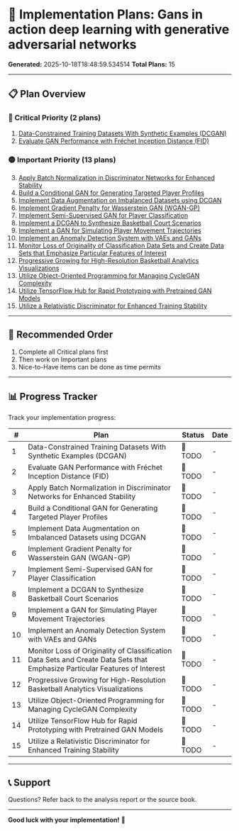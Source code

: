 # 🚀 Implementation Plans: Gans in action deep learning with generative adversarial networks

**Generated:** 2025-10-18T18:48:59.534514
**Total Plans:** 15

---

## 📋 Plan Overview

### 🔴 Critical Priority (2 plans)

1. [Data-Constrained Training Datasets With Synthetic Examples (DCGAN)](01_Data-Constrained_Training_Datasets_With_Synthetic_Examples_DCGAN.md)
2. [Evaluate GAN Performance with Fréchet Inception Distance (FID)](02_Evaluate_GAN_Performance_with_Fréchet_Inception_Distance_FID.md)

### 🟡 Important Priority (13 plans)

3. [Apply Batch Normalization in Discriminator Networks for Enhanced Stability](03_Apply_Batch_Normalization_in_Discriminator_Networks_for_Enhanced_Stability.md)
4. [Build a Conditional GAN for Generating Targeted Player Profiles](04_Build_a_Conditional_GAN_for_Generating_Targeted_Player_Profiles.md)
5. [Implement Data Augmentation on Imbalanced Datasets using DCGAN](05_Implement_Data_Augmentation_on_Imbalanced_Datasets_using_DCGAN.md)
6. [Implement Gradient Penalty for Wasserstein GAN (WGAN-GP)](06_Implement_Gradient_Penalty_for_Wasserstein_GAN_WGAN-GP.md)
7. [Implement Semi-Supervised GAN for Player Classification](07_Implement_Semi-Supervised_GAN_for_Player_Classification.md)
8. [Implement a DCGAN to Synthesize Basketball Court Scenarios](08_Implement_a_DCGAN_to_Synthesize_Basketball_Court_Scenarios.md)
9. [Implement a GAN for Simulating Player Movement Trajectories](09_Implement_a_GAN_for_Simulating_Player_Movement_Trajectories.md)
10. [Implement an Anomaly Detection System with VAEs and GANs](10_Implement_an_Anomaly_Detection_System_with_VAEs_and_GANs.md)
11. [Monitor Loss of Originality of Classification Data Sets and Create Data Sets that Emphasize Particular Features of Interest](11_Monitor_Loss_of_Originality_of_Classification_Data_Sets_and_Create_Data_Sets_that_Emphasize_Particular_Features_of_Interest.md)
12. [Progressive Growing for High-Resolution Basketball Analytics Visualizations](12_Progressive_Growing_for_High-Resolution_Basketball_Analytics_Visualizations.md)
13. [Utilize Object-Oriented Programming for Managing CycleGAN Complexity](13_Utilize_Object-Oriented_Programming_for_Managing_CycleGAN_Complexity.md)
14. [Utilize TensorFlow Hub for Rapid Prototyping with Pretrained GAN Models](14_Utilize_TensorFlow_Hub_for_Rapid_Prototyping_with_Pretrained_GAN_Models.md)
15. [Utilize a Relativistic Discriminator for Enhanced Training Stability](15_Utilize_a_Relativistic_Discriminator_for_Enhanced_Training_Stability.md)

---

## 🎯 Recommended Order

1. Complete all Critical plans first
2. Then work on Important plans
3. Nice-to-Have items can be done as time permits

---

## 📊 Progress Tracker

Track your implementation progress:

| # | Plan | Status | Date |
|---|------|--------|------|
| 1 | Data-Constrained Training Datasets With Synthetic Examples (DCGAN) | 🔲 TODO | - |
| 2 | Evaluate GAN Performance with Fréchet Inception Distance (FID) | 🔲 TODO | - |
| 3 | Apply Batch Normalization in Discriminator Networks for Enhanced Stability | 🔲 TODO | - |
| 4 | Build a Conditional GAN for Generating Targeted Player Profiles | 🔲 TODO | - |
| 5 | Implement Data Augmentation on Imbalanced Datasets using DCGAN | 🔲 TODO | - |
| 6 | Implement Gradient Penalty for Wasserstein GAN (WGAN-GP) | 🔲 TODO | - |
| 7 | Implement Semi-Supervised GAN for Player Classification | 🔲 TODO | - |
| 8 | Implement a DCGAN to Synthesize Basketball Court Scenarios | 🔲 TODO | - |
| 9 | Implement a GAN for Simulating Player Movement Trajectories | 🔲 TODO | - |
| 10 | Implement an Anomaly Detection System with VAEs and GANs | 🔲 TODO | - |
| 11 | Monitor Loss of Originality of Classification Data Sets and Create Data Sets that Emphasize Particular Features of Interest | 🔲 TODO | - |
| 12 | Progressive Growing for High-Resolution Basketball Analytics Visualizations | 🔲 TODO | - |
| 13 | Utilize Object-Oriented Programming for Managing CycleGAN Complexity | 🔲 TODO | - |
| 14 | Utilize TensorFlow Hub for Rapid Prototyping with Pretrained GAN Models | 🔲 TODO | - |
| 15 | Utilize a Relativistic Discriminator for Enhanced Training Stability | 🔲 TODO | - |

---

## 📞 Support

Questions? Refer back to the analysis report or the source book.

---

**Good luck with your implementation!** 🚀
